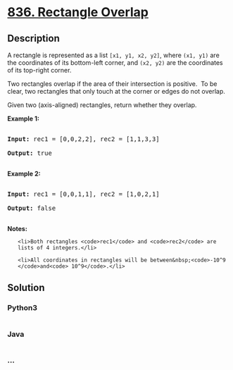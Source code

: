 # [836. Rectangle Overlap](https://leetcode.com/problems/rectangle-overlap)

## Description
<p>A rectangle is&nbsp;represented as a&nbsp;list <code>[x1, y1, x2, y2]</code>, where&nbsp;<code>(x1, y1)</code>&nbsp;are the coordinates of its bottom-left corner, and <code>(x2,&nbsp;y2)</code>&nbsp;are the coordinates of its top-right corner.</p>

<p>Two rectangles overlap if the area of their intersection is positive.&nbsp; To be clear, two rectangles that only touch at the corner or edges do not overlap.</p>

<p>Given two (axis-aligned) rectangles, return whether&nbsp;they overlap.</p>

<p><strong>Example 1:</strong></p>

<pre>
<strong>Input: </strong>rec1 = [0,0,2,2], rec2 = [1,1,3,3]
<strong>Output: </strong>true
</pre>

<p><strong>Example 2:</strong></p>

<pre>
<strong>Input: </strong>rec1 = [0,0,1,1], rec2 = [1,0,2,1]
<strong>Output: </strong>false
</pre>

<p><strong>Notes:</strong></p>

<ol>
	<li>Both rectangles <code>rec1</code> and <code>rec2</code> are lists of 4 integers.</li>
	<li>All coordinates in rectangles will be between&nbsp;<code>-10^9 </code>and<code> 10^9</code>.</li>
</ol>



## Solution
<!-- Type common method here -->


### Python3
<!-- Type special method here -->

```python

```

### Java
<!-- Type special method here -->

```java

```

### ...
```

```

